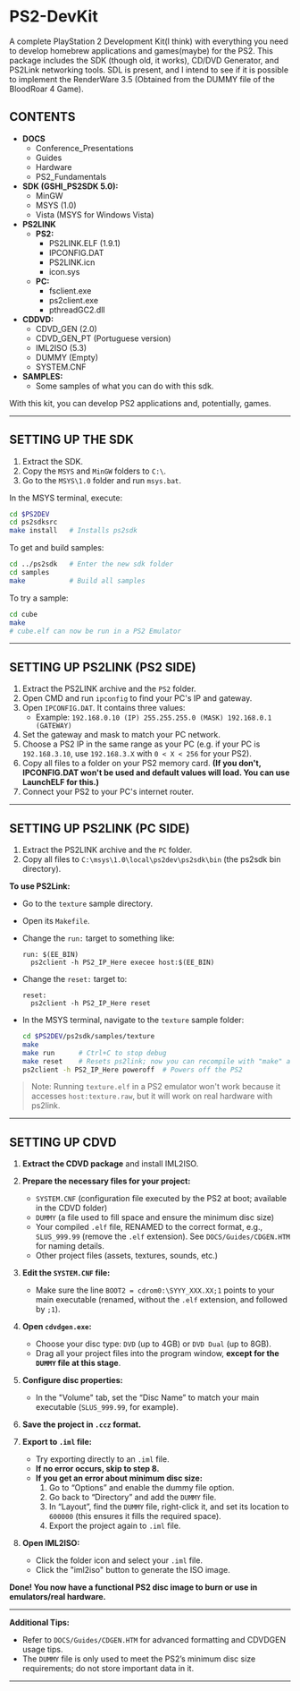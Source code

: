 # PS2-DevKit

A complete PlayStation 2 Development Kit(I think) with everything you need to develop homebrew applications and games(maybe) for the PS2. This package includes the SDK (though old, it works), CD/DVD Generator, and PS2Link networking tools. SDL is present, and I intend to see if it is possible to implement the RenderWare 3.5 (Obtained from the DUMMY file of the BloodRoar 4 Game).

## CONTENTS
- **DOCS**
  - Conference_Presentations 
  - Guides
  - Hardware
  - PS2_Fundamentals
- **SDK (GSHI_PS2SDK 5.0):**
  - MinGW
  - MSYS (1.0)
  - Vista (MSYS for Windows Vista)
- **PS2LINK**
  - **PS2:**
    - PS2LINK.ELF (1.9.1)
    - IPCONFIG.DAT
    - PS2LINK.icn
    - icon.sys
  - **PC:**
    - fsclient.exe
    - ps2client.exe
    - pthreadGC2.dll
- **CDDVD:**
  - CDVD_GEN (2.0)
  - CDVD_GEN_PT (Portuguese version)
  - IML2ISO (5.3)
  - DUMMY (Empty)
  - SYSTEM.CNF
- **SAMPLES:**
  - Some samples of what you can do with this sdk.

With this kit, you can develop PS2 applications and, potentially, games.

---

## SETTING UP THE SDK

1. Extract the SDK.
2. Copy the `MSYS` and `MinGW` folders to `C:\`.
3. Go to the `MSYS\1.0` folder and run `msys.bat`.

In the MSYS terminal, execute:

```sh
cd $PS2DEV
cd ps2sdksrc
make install   # Installs ps2sdk
```

To get and build samples:

```sh
cd ../ps2sdk   # Enter the new sdk folder
cd samples
make           # Build all samples
```

To try a sample:

```sh
cd cube
make
# cube.elf can now be run in a PS2 Emulator
```

---

## SETTING UP PS2LINK (PS2 SIDE)

1. Extract the PS2LINK archive and the `PS2` folder.
2. Open CMD and run `ipconfig` to find your PC's IP and gateway.
3. Open `IPCONFIG.DAT`. It contains three values:
   - Example: `192.168.0.10 (IP) 255.255.255.0 (MASK) 192.168.0.1 (GATEWAY)`
4. Set the gateway and mask to match your PC network.
5. Choose a PS2 IP in the same range as your PC (e.g. if your PC is `192.168.3.10`, use `192.168.3.X` with `0 < X < 256` for your PS2).
6. Copy all files to a folder on your PS2 memory card. **(If you don't, IPCONFIG.DAT won't be used and default values will load. You can use LaunchELF for this.)**
7. Connect your PS2 to your PC's internet router.

---

## SETTING UP PS2LINK (PC SIDE)

1. Extract the PS2LINK archive and the `PC` folder.
2. Copy all files to `C:\msys\1.0\local\ps2dev\ps2sdk\bin` (the ps2sdk bin directory).

**To use PS2Link:**

- Go to the `texture` sample directory.
- Open its `Makefile`.
- Change the `run:` target to something like:

  ```make
  run: $(EE_BIN)
    ps2client -h PS2_IP_Here execee host:$(EE_BIN)
  ```

- Change the `reset:` target to:

  ```make
  reset:
    ps2client -h PS2_IP_Here reset
  ```

- In the MSYS terminal, navigate to the `texture` sample folder:

  ```sh
  cd $PS2DEV/ps2sdk/samples/texture
  make
  make run      # Ctrl+C to stop debug
  make reset    # Resets ps2link; now you can recompile with "make" and "make run" again
  ps2client -h PS2_IP_Here poweroff  # Powers off the PS2
  ```

> Note: Running `texture.elf` in a PS2 emulator won't work because it accesses `host:texture.raw`, but it will work on real hardware with ps2link.

---
## SETTING UP CDVD

1. **Extract the CDVD package** and install IML2ISO.
2. **Prepare the necessary files for your project:**
   - `SYSTEM.CNF` (configuration file executed by the PS2 at boot; available in the CDVD folder)
   - `DUMMY` (a file used to fill space and ensure the minimum disc size)
   - Your compiled `.elf` file, RENAMED to the correct format, e.g., `SLUS_999.99` (remove the `.elf` extension). See `DOCS/Guides/CDGEN.HTM` for naming details.
   - Other project files (assets, textures, sounds, etc.)

3. **Edit the `SYSTEM.CNF` file:**
   - Make sure the line `BOOT2 = cdrom0:\SYYY_XXX.XX;1` points to your main executable (renamed, without the `.elf` extension, and followed by `;1`).

4. **Open `cdvdgen.exe`:**
   - Choose your disc type: `DVD` (up to 4GB) or `DVD Dual` (up to 8GB).
   - Drag all your project files into the program window, **except for the `DUMMY` file at this stage**.

5. **Configure disc properties:**
   - In the "Volume" tab, set the “Disc Name” to match your main executable (`SLUS_999.99`, for example).

6. **Save the project in `.ccz` format.**

7. **Export to `.iml` file:**
   - Try exporting directly to an `.iml` file.
   - **If no error occurs, skip to step 8.**
   - **If you get an error about minimum disc size:**
     1. Go to “Options” and enable the dummy file option.
     2. Go back to “Directory” and add the `DUMMY` file.
     3. In “Layout”, find the `DUMMY` file, right-click it, and set its location to `600000` (this ensures it fills the required space).
     4. Export the project again to `.iml` file.

8. **Open IML2ISO:**
   - Click the folder icon and select your `.iml` file.
   - Click the "iml2iso" button to generate the ISO image.

**Done! You now have a functional PS2 disc image to burn or use in emulators/real hardware.**

---

**Additional Tips:**
- Refer to `DOCS/Guides/CDGEN.HTM` for advanced formatting and CDVDGEN usage tips.
- The `DUMMY` file is only used to meet the PS2’s minimum disc size requirements; do not store important data in it.
---
